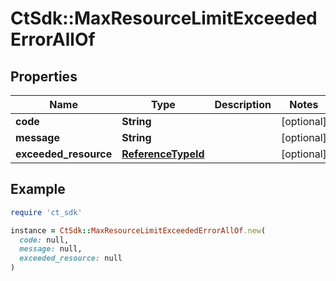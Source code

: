 # CtSdk::MaxResourceLimitExceededErrorAllOf

## Properties

| Name | Type | Description | Notes |
| ---- | ---- | ----------- | ----- |
| **code** | **String** |  | [optional] |
| **message** | **String** |  | [optional] |
| **exceeded_resource** | [**ReferenceTypeId**](ReferenceTypeId.md) |  | [optional] |

## Example

```ruby
require 'ct_sdk'

instance = CtSdk::MaxResourceLimitExceededErrorAllOf.new(
  code: null,
  message: null,
  exceeded_resource: null
)
```

